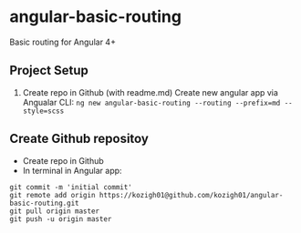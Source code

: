 # angular-basic-routing
Basic routing for Angular 4+
## Project Setup
1. Create repo in Github (with readme.md)
Create new angular app via Angualar CLI:
`ng new angular-basic-routing --routing --prefix=md --style=scss`
## Create Github repositoy
* Create repo in Github
* In terminal in Angular app:
```
git commit -m 'initial commit'
git remote add origin https://kozigh01@github.com/kozigh01/angular-basic-routing.git
git pull origin master
git push -u origin master
```
